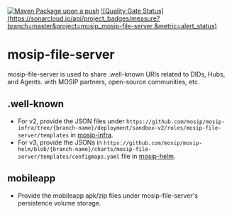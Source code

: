 [![Maven Package upon a push](https://github.com/mosip/mosip-file-server/actions/workflows/push_trigger.yml/badge.svg?branch=master)](https://github.com/mosip/mosip-file-server/actions/workflows/push_trigger.yml)
[![Quality Gate Status](https://sonarcloud.io/api/project_badges/measure?branch=master&project=mosip_mosip-file-server
&metric=alert_status)](https://sonarcloud.io/dashboard?branch=master&id=mosip-file-server)


# mosip-file-server
mosip-file-server is used to share .well-known URIs related to DIDs, Hubs, and Agents. with MOSIP partners, open-source communities, etc.
## .well-known
* For v2, provide the JSON files under `https://github.com/mosip/mosip-infra/tree/{branch-name}/deployment/sandbox-v2/roles/mosip-file-server/templates` in [mosip-infra](https://github.com/mosip/mosip-infra.git).
* For v3, provide the JSONs in `https://github.com/mosip/mosip-helm/blob/{branch-name}/charts/mosip-file-server/templates/configmaps.yaml` file in [mosip-helm](https://github.com/mosip/mosip-helm.git).
## mobileapp
* Provide the mobileapp apk/zip files under mosip-file-server's persistence volume storage.
